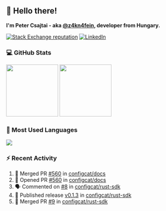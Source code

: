 ## 👋 Hello there!

**I'm Peter Csajtai - aka [@z4kn4fein](https://github.com/z4kn4fein), developer from Hungary.**

[![Stack Exchange reputation](https://img.shields.io/stackexchange/stackoverflow/r/8700582?color=orange&label=reputation&logo=stackoverflow&style=for-the-badge)](https://stackoverflow.com/users/8700582)
[![LinkedIn](https://img.shields.io/badge/linkedin-%230077B5.svg?style=for-the-badge&logo=linkedin&logoColor=white)](https://www.linkedin.com/in/csajtai-p%C3%A9ter-45395341/)

### 💻 GitHub Stats

<div>
  <img height="140px" src="https://github-readme-stats-pcsajtai.vercel.app/api?username=z4kn4fein&show_icons=true&hide_border=true&count_private=true&custom_title=Stats&theme=dracula&line_height=24&hide_title=true">
  <img height="140px" src="https://streak-stats.demolab.com?user=z4kn4fein&theme=dracula&hide_border=true">
  
</div>

### :toolbox: Most Used Languages

<img src="https://github-readme-stats-pcsajtai.vercel.app/api/top-langs/?username=z4kn4fein&theme=dracula&hide_border=true&layout=compact&langs_count=8&hide_title=true">

### :zap: Recent Activity

<!--START_SECTION:activity-->
1. 🎉 Merged PR [#560](https://github.com/configcat/docs/pull/560) in [configcat/docs](https://github.com/configcat/docs)
2. 💪 Opened PR [#560](https://github.com/configcat/docs/pull/560) in [configcat/docs](https://github.com/configcat/docs)
3. 🗣 Commented on [#8](https://github.com/configcat/rust-sdk/issues/8#issuecomment-2979835012) in [configcat/rust-sdk](https://github.com/configcat/rust-sdk)
4. 🚀 Published release [v0.1.3](https://github.com/configcat/rust-sdk/releases/tag/v0.1.3) in [configcat/rust-sdk](https://github.com/configcat/rust-sdk)
5. 🎉 Merged PR [#9](https://github.com/configcat/rust-sdk/pull/9) in [configcat/rust-sdk](https://github.com/configcat/rust-sdk)
<!--END_SECTION:activity-->

